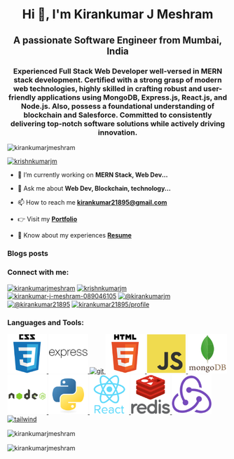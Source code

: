 <!-- - 👋 Hi, I’m Kirankumar J Meshram
- 👀 I’m interested in ... Software Devlopment
- 🌱 I’m currently learning ....MERN Stack, reactJS, Javascript,DSA...
- 💞️ I’m looking to collaborate on ... web devlopment projects...
- 👉 Visit my **[Portfolio](https://kirankumar-portfolio.netlify.app/)**
- 📫 How to reach me ... mail me at meshramkirankumarj@gmail.com
<h3 align="left"> <img src="https://komarev.com/ghpvc/?username=kirankumarjmeshram&label=Profile%20views&color=0e75b6&style=flat" alt="kiranumar j meshram" /> </h3>

## 🛠 Interests/Skills

 </br>
 
<div align='center'>
  
  ![HTML](https://img.shields.io/badge/html5%20-%23E34F26.svg?&style=for-the-badge&logo=html5&logoColor=white)&nbsp;
  ![CSS](https://img.shields.io/badge/css3%20-%231572B6.svg?&style=for-the-badge&logo=css3&logoColor=white)&nbsp;
  ![JavaScript](https://img.shields.io/badge/javascript%20-%23323330.svg?&style=for-the-badge&logo=javascript&logoColor=%23F7DF1E)&nbsp;
  ![React](https://img.shields.io/badge/react%20-%2320232a.svg?&style=for-the-badge&logo=react&logoColor=%2361DAFB)&nbsp;
  ![Redux](https://img.shields.io/badge/redux-%23593d88.svg?&style=for-the-badge&logo=redux&logoColor=white)&nbsp;
  ![Node.js](https://img.shields.io/badge/node.js%20-%2343853D.svg?&style=for-the-badge&logo=node.js&logoColor=white)&nbsp;
  ![MongoDB](https://img.shields.io/badge/MongoDB-%234ea94b.svg?&style=for-the-badge&logo=mongodb&logoColor=white)&nbsp;
  ![Tailwind](https://img.shields.io/badge/Tailwind_CSS-38B2AC?style=for-the-badge&logo=tailwind-css&logoColor=white)&nbsp;
  
</div> 
</br>

## :construction_worker: Stats So Far 
</br>
<p align='center'>
  <a href="#"><img src="https://github-readme-stats.vercel.app/api?username=kirankumarjmeshram&show_icons=true&count_private=true&theme=radical%22%20width=%22500%22"></a>
</p>
</br> -->

<h1 align="center">Hi 👋, I'm Kirankumar J Meshram</h1>
<h2 align="center">A passionate Software Engineer from Mumbai, India</h2>
<h3 align='center'>Experienced Full Stack Web Developer well-versed in MERN stack development. Certified with a strong grasp of modern web technologies, highly skilled in crafting robust and user-friendly applications using MongoDB, Express.js, React.js, and Node.js. Also, possess a foundational understanding of blockchain and Salesforce. Committed to consistently delivering top-notch software solutions while actively driving innovation.</h3>

<p align="left"> <img src="https://komarev.com/ghpvc/?username=kirankumarjmeshram&label=Profile%20views&color=0e75b6&style=flat" alt="kirankumarjmeshram" /> </p>

<p align="left"> <a href="https://twitter.com/krishnkumarjm" target="blank"><img src="https://img.shields.io/twitter/follow/krishnkumarjm?logo=twitter&style=for-the-badge" alt="krishnkumarjm" /></a> </p>

- 🌱 I’m currently working on **MERN Stack, Web Dev...**

- 💬 Ask me about **Web Dev, Blockchain, technology...**

- 📫 How to reach me **kirankumar21895@gmail.com**

-  👉 Visit my  <a href="https://kirankumar-portfolio.netlify.app/" target="_blank"><b> Portfolio</b></a>

<!-- - 👉 Visit my **[Portfolio](https://kirankumar-portfolio.netlify.app/)** -->
-  📄 Know about my experiences <a href="https://drive.google.com/file/d/13ydlaLbzjOa02vid8oCAWv1k_bqC0Wnz/view?usp=sharing" target="_blank"><b> Resume </b></a>
<!-- - 📄 Know about my experiences [resume](https://drive.google.com/file/d/1k3LhFPfQ8wFATzK02OwGy8VkX9M0vimr/view?usp=sharing) -->

### Blogs posts
<!-- BLOG-POST-LIST:START -->
<!-- BLOG-POST-LIST:END -->

<h3 align="left">Connect with me:</h3>
<p align="left">
<a href="https://codepen.io/kirankumarjmeshram" target="blank"><img align="center" src="https://raw.githubusercontent.com/rahuldkjain/github-profile-readme-generator/master/src/images/icons/Social/codepen.svg" alt="kirankumarjmeshram" height="30" width="40" /></a>
<a href="https://twitter.com/krishnkumarjm" target="blank"><img align="center" src="https://raw.githubusercontent.com/rahuldkjain/github-profile-readme-generator/master/src/images/icons/Social/twitter.svg" alt="krishnkumarjm" height="30" width="40" /></a>
<a href="https://linkedin.com/in/kirankumar-j-meshram-089046105" target="blank"><img align="center" src="https://raw.githubusercontent.com/rahuldkjain/github-profile-readme-generator/master/src/images/icons/Social/linked-in-alt.svg" alt="kirankumar-j-meshram-089046105" height="30" width="40" /></a>
<a href="https://hashnode.com/@kirankumarjm" target="blank"><img align="center" src="https://raw.githubusercontent.com/rahuldkjain/github-profile-readme-generator/master/src/images/icons/Social/hashnode.svg" alt="@kirankumarjm" height="30" width="40" /></a>
<a href="https://medium.com/@kirankumar21895" target="blank"><img align="center" src="https://raw.githubusercontent.com/rahuldkjain/github-profile-readme-generator/master/src/images/icons/Social/medium.svg" alt="@kirankumar21895" height="30" width="40" /></a>
<a href="https://auth.geeksforgeeks.org/user/kirankumar21895/profile" target="blank"><img align="center" src="https://raw.githubusercontent.com/rahuldkjain/github-profile-readme-generator/master/src/images/icons/Social/geeks-for-geeks.svg" alt="kirankumar21895/profile" height="30" width="40" /></a>
</p>

<h3 align="left">Languages and Tools:</h3>
<p align="left"> <a href="https://www.w3schools.com/css/" target="_blank" rel="noreferrer"> 
    <img src="https://raw.githubusercontent.com/devicons/devicon/master/icons/css3/css3-original-wordmark.svg" alt="css3" width="90" height="90"/> 
</a>
<a href="https://expressjs.com" target="_blank" rel="noreferrer"> 
    <img src="https://raw.githubusercontent.com/devicons/devicon/master/icons/express/express-original-wordmark.svg" alt="express" width="90" height="90"/> 
</a> 
<a href="https://git-scm.com/" target="_blank" rel="noreferrer"> 
    <img src="https://www.vectorlogo.zone/logos/git-scm/git-scm-icon.svg" alt="git" width="90" height="90"/> 
</a> 
<a href="https://www.w3.org/html/" target="_blank" rel="noreferrer"> 
    <img src="https://raw.githubusercontent.com/devicons/devicon/master/icons/html5/html5-original-wordmark.svg" alt="html5" width="90" height="90"/> 
</a> 
<a href="https://developer.mozilla.org/en-US/docs/Web/JavaScript" target="_blank" rel="noreferrer"> 
    <img src="https://raw.githubusercontent.com/devicons/devicon/master/icons/javascript/javascript-original.svg" alt="javascript" width="90" height="90"/> 
</a> 
<a href="https://www.mongodb.com/" target="_blank" rel="noreferrer"> 
    <img src="https://raw.githubusercontent.com/devicons/devicon/master/icons/mongodb/mongodb-original-wordmark.svg" alt="mongodb" width="90" height="90"/> 
</a> 
<a href="https://nodejs.org" target="_blank" rel="noreferrer"> 
    <img src="https://raw.githubusercontent.com/devicons/devicon/master/icons/nodejs/nodejs-original-wordmark.svg" alt="nodejs" width="90" height="90"/> 
</a> 
<a href="https://www.python.org" target="_blank" rel="noreferrer"> 
    <img src="https://raw.githubusercontent.com/devicons/devicon/master/icons/python/python-original.svg" alt="python" width="90" height="90"/> 
</a> 
<a href="https://reactjs.org/" target="_blank" rel="noreferrer"> 
    <img src="https://raw.githubusercontent.com/devicons/devicon/master/icons/react/react-original-wordmark.svg" alt="react" width="90" height="90"/> 
</a> 
<a href="https://redis.io" target="_blank" rel="noreferrer"> 
    <img src="https://raw.githubusercontent.com/devicons/devicon/master/icons/redis/redis-original-wordmark.svg" alt="redis" width="90" height="90"/> 
</a> 
<a href="https://redux.js.org" target="_blank" rel="noreferrer"> 
    <img src="https://raw.githubusercontent.com/devicons/devicon/master/icons/redux/redux-original.svg" alt="redux" width="90" height="90"/>
</a> <a href="https://tailwindcss.com/" target="_blank" rel="noreferrer"> 
    <img src="https://www.vectorlogo.zone/logos/tailwindcss/tailwindcss-icon.svg" alt="tailwind" width="90" height="90"/> 
</a> </p>

<p><img align="center" src="https://github-readme-stats.vercel.app/api/top-langs?username=kirankumarjmeshram&show_icons=true&locale=en&layout=compact" alt="kirankumarjmeshram" /></p>

<p><img align="center" src="https://github-readme-streak-stats.herokuapp.com/?user=kirankumarjmeshram&" alt="kirankumarjmeshram" /></p>

<!---
kirankumarjmeshram/kirankumarjmeshram is a ✨ special ✨ repository because its `README.md` (this file) appears on your GitHub profile.
You can click the Preview link to take a look at your changes.
--->
